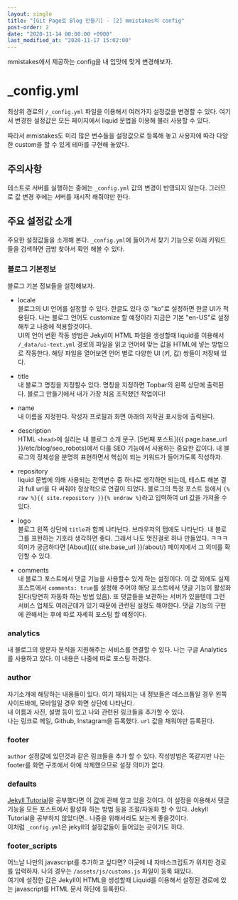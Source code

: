 ```yaml
---
layout: single
title: "[Git Page로 Blog 만들기] - [2] mmistakes의 config"
post-order: 2
date: "2020-11-14 00:00:00 +0900"
last_modified_at: "2020-11-17 15:02:00"
---
```

mmistakes에서 제공하는 config을 내 입맛에 맞게 변경해보자.

# _config.yml

최상위 경로의 `/_config.yml` 파일을 이용해서 여러가지 설정값을 변경할 수 있다. 여기서 변경한 설정값은 모든 페이지에서 liquid 문법을 이용해 불러 사용할 수 있다.

따라서 mmistakes도 미리 많은 변수들을 설정값으로 등록해 놓고 사용자에 따라 다양한 custom을 할 수 있게 테마를 구현해 놓았다.

## 주의사항

테스트로 서버를 실행하는 중에는 `_config.yml` 값의 변경이 반영되지 않는다. 그러므로 값 변경 후에는 서버를 재시작 해줘야만 한다.

## 주요 설정값 소개

주요한 설정값들을 소개해 본다. `_config.yml`에 들어가서 찾기 기능으로 아래 키워드들을 검색하면 금방 찾아서 확인 해볼 수 있다.

### 블로그 기본정보

블로그 기본 정보들을 설정해보자.

* locale<br/>
  블로그의 UI 언어를 설정할 수 있다. 한글도 있다 😮 "ko"로 설정하면 한글 UI가 적용된다.
  나는 블로그 언어도 customize 할 예정이라 지금은 기본 "en-US"로 설정해두고 나중에 적용할것이다.<br/>
  UI의 언어 변환 작동 방법은 Jekyll이 HTML 파일을 생성할때 liquid를 이용해서 `/_data/ui-text.yml` 경로의 파일을 읽고 언어에 맞는 값을 HTML에 넣는 방법으로 작동한다.
  해당 파일을 열어보면 언어 별로 다양한 UI (키, 값) 쌍들이 저장돼 있다.

* title<br/>
  내 블로그 명칭을 지정할수 있다. 명칭을 지정하면 Topbar의 왼쪽 상단에 출력된다. 블로그 만들기에서 내가 가장 처음 조작했던 작업이다!

* name<br/>
  내 이름을 지정한다. 작성자 프로필과 화면 아래의 저작권 표시등에 출력된다.

* description<br/>
  HTML `<head>`에 실리는 내 블로그 소개 문구. [5번째 포스트]({{ page.base_url }}/etc/blog/seo_robots)에서 다룰 SEO 기능에서 사용하는 중요한 값이다. 내 블로그의 정체성을 분명히 표현하면서 핵심이 되는 키워드가 들어가도록 작성하자.

* repository<br/>
  liquid 문법에 의해 사용되는 전역변수 중 하나로 생각하면 되는데, 테스트 해본 결과 full url을 다 써줘야 정상적으로 연결이 되었다. 블로그의 특정 포스트 등에서 `{% raw %}{{ site.repository }}{% endraw %}`라고 입력하여 url 값을 가져올 수 있다.

* logo<br/>
  블로그 왼쪽 상단에 `title`과 함께 나타난다. 브라우저의 탭에도 나타난다. 내 블로그를 표현하는 기호라 생각하면 좋다. 그래서 나도 멋진걸로 하나 만들었다. ㅋㅋㅋ 의미가 궁금하다면 [About]({{ site.base_url }}/about/) 페이지에서 그 의미를 확인할 수 있다.

* comments<br/>
  내 블로그 포스트에서 댓글 기능을 사용할수 있게 하는 설정이다. 이 값 외에도 실제 포스트에서 `comments: true`를 설정해 주어야 해당 포스트에서 댓글 기능이 활성화 된다(당연히 자동화 하는 방법 있음). 또 댓글들을 보관하는 서버가 있을텐데 그런 서비스 업체도 여러군데가 있기 때문에 관련된 설정도 해야한다. 댓글 기능의 구현에 관해서는 후에 따로 자세히 포스팅 할 예정이다.

### analytics

내 블로그의 방문자 분석을 지원해주는 서비스를 연결할 수 있다. 나는 구글 Analytics를 사용하고 있다. 이 내용은 나중에 따로 포스팅 하겠다.

### author

자기소개에 해당하는 내용들이 있다. 여기 채워지는 내 정보들은 데스크톱일 경우 왼쪽 사이드바에, 모바일일 경우 화면 상단에 나타난다.<br/>
내 이름과 사진, 설명 등이 있고 나와 관련된 링크들을 추가할 수 있다.<br/>
나는 링크로 메일, Github, Instagram을 등록했다. `url` 값을 채워야만 등록된다.

### footer

`author` 설정값에 있던것과 같은 링크들을 추가 할 수 있다. 작성방법은 똑같지만 나는 footer를 화면 구조에서 아예 삭제했으므로 설정 의미가 없다.

### defaults

[Jekyll Tutorial](http://jekyllrb-ko.github.io/docs/step-by-step/01-setup/)을 공부했다면 이 [값](http://jekyllrb-ko.github.io/docs/configuration/front-matter-defaults/)에 관해 알고 있을 것이다. 이 설정을 이용해서 댓글 기능을 모든 포스트에서 활성화 하는 방법 등을 조절/자동화 할 수 있다. Jekyll Tutorial을 공부하지 않았다면.. 나중을 위해서라도 보는게 좋을것이다.<br/>
이처럼 `_config.yml`은 jekyll의 설정값들이 들어있는 곳이기도 하다.

### footer_scripts

어느날 나만의 javascript를 추가하고 싶다면? 이곳에 내 자바스크립트가 위치한 경로를 입력하자. 나의 경우는 `/assets/js/customs.js` 파일이 등록 돼있다.<br/>
여기에 설정한 값은 Jekyll이 HTML을 생성할때 Liquid를 이용해서 설정된 경로에 있는 javascript를 HTML 문서 하단에 등록한다.
